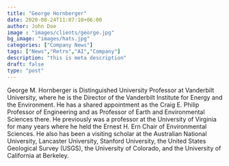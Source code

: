 ```yaml
---
title: "George Hornberger"
date: 2020-08-24T11:07:10+06:00
author: John Doe
image : "images/clients/george.jpg"
bg_image: "images/hats.jpg"
categories: ["Company News"]
tags: ["News","Retro","AI","Company"]
description: "this is meta description"
draft: false
type: "post"
---
```


George M. Hornberger is Distinguished University Professor at Vanderbilt University, where he is the Director of the Vanderbilt Institute for Energy and the Environment. He has a shared appointment as the Craig E. Philip Professor of Engineering and as Professor of Earth and Environmental Sciences there. He previously was a professor at the University of Virginia for many years where he held the Ernest H. Ern Chair of Environmental Sciences. He also has been a visiting scholar at the Australian National University, Lancaster University, Stanford University, the United States Geological Survey (USGS), the University of Colorado, and the University of California at Berkeley. 